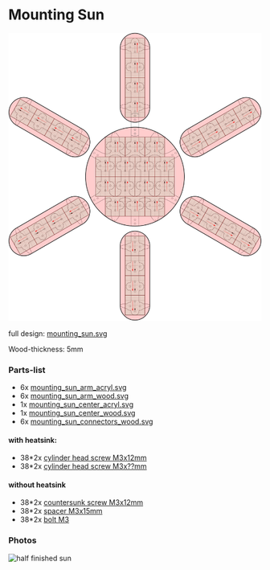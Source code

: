 <!--lint disable list-item-indent-->
<!--lint disable list-item-bullet-indent-->

# Mounting Sun

![Mounting Sun](mounting_sun/mounting_sun.svg)

full design: [mounting_sun.svg](mounting_sun/mounting_sun.svg)

Wood-thickness: 5mm

### Parts-list
- 6x [mounting_sun_arm_acryl.svg](mounting_sun/mounting_sun_arm_acryl.svg)
- 6x [mounting_sun_arm_wood.svg](mounting_sun/mounting_sun_arm_wood.svg)
- 1x [mounting_sun_center_acryl.svg](mounting_sun/mounting_sun_center_acryl.svg)
- 1x [mounting_sun_center_wood.svg](mounting_sun/mounting_sun_center_wood.svg)
- 6x [mounting_sun_connectors_wood.svg](mounting_sun/mounting_sun_connectors_wood.svg)

#### with heatsink:
- 38*2x [cylinder head screw M3x12mm](https://www.wegertseder.com/ArticleDetails.aspx?ANR=2588-414)
- 38*2x [cylinder head screw M3x??mm](https://www.wegertseder.com/ArticleDetails.aspx?ANR=2588-420)


#### without heatsink
- 38*2x [countersunk screw M3x12mm](https://www.wegertseder.com/ArticleDetails.aspx?ANR=2598-430)
- 38*2x [spacer M3x15mm](https://www.reichelt.de/index.html?ARTICLE=7018&GROUPID=7758&artnr=DA+15MM)
- 38*2x [bolt M3](https://www.wegertseder.com/ArticleDetails.aspx?AKNUM=3991)


### Photos
![half finished sun](mounting_sun/photos/_small.jpg)

